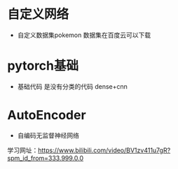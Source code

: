 # 自定义网络
- 自定义数据集pokemon 数据集在百度云可以下载

# pytorch基础
- 基础代码 是没有分类的代码 dense+cnn

# AutoEncoder
- 自编码无监督神经网络


学习网址：https://www.bilibili.com/video/BV1zv411u7gR?spm_id_from=333.999.0.0

